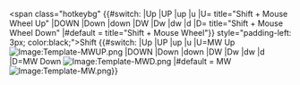 \<span class="hotkeybg" {{#switch: \|Up \|UP \|up \|u \|U=
title="Shift + Mouse Wheel Up" \|DOWN \|Down \|down \|DW \|Dw \|dw \|d
\|D= title="Shift + Mouse Wheel Down" \|#default = title="Shift + Mouse
Wheel"}} style="padding-left: 3px;
color:black;"\><span class="hotkey">Shift</span> {{#switch: \|Up \|UP
\|up \|u \|U=MW Up
![Image:Template-MWUP.png](Template-MWUP.png "Image:Template-MWUP.png")
\|DOWN \|Down \|down \|DW \|Dw \|dw \|d \|D=MW Down
![Image:Template-MWD.png](Template-MWD.png "Image:Template-MWD.png")
\|#default = MW
![Image:Template-MW.png](Template-MW.png "Image:Template-MW.png")}}</span>